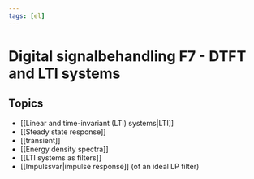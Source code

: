 ```yaml
---
tags: [el]
---
```

# Digital signalbehandling F7 - DTFT and LTI systems

## Topics
- [[Linear and time-invariant (LTI) systems|LTI]]
- [[Steady state response]]
- [[transient]]
- [[Energy density spectra]]
- [[LTI systems as filters]] 
- [[Impulssvar|impulse response]] (of an ideal LP filter)


